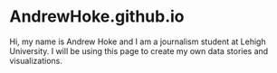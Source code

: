 # AndrewHoke.github.io
Hi, my name is Andrew Hoke and I am a journalism student at Lehigh University. I will be using this page to create my own data stories and visualizations. 
